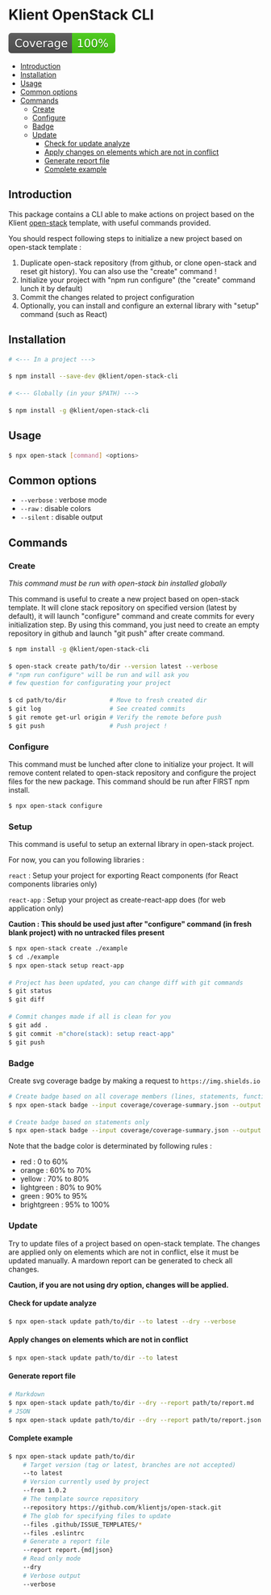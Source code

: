 # Klient OpenStack CLI

![coverage-badge](.github/badges/coverage.svg)

- [Introduction](#introduction)
- [Installation](#installation)
- [Usage](#usage)
- [Common options](#common-options)
- [Commands](#commands)
  * [Create](#create)
  * [Configure](#configure)
  * [Badge](#badge)
  * [Update](#update)
    + [Check for update analyze](#check-for-update-analyze)
    + [Apply changes on elements which are not in conflict](#apply-changes-on-elements-which-are-not-in-conflict)
    + [Generate report file](#generate-report-file)
    + [Complete example](#complete-example)

## Introduction

This package contains a CLI able to make actions on project based on the Klient [open-stack](https://github.com/klientjs/open-stack) template, with useful commands provided.

You should respect following steps to initialize a new project based on open-stack template :

1) Duplicate open-stack repository (from github, or clone open-stack and reset git history). You can also use the "create" command !
2) Initialize your project with "npm run configure" (the "create" command lunch it by default)
3) Commit the changes related to project configuration
4) Optionally, you can install and configure an external library with "setup" command (such as React)

## Installation

```bash
# <--- In a project --->

$ npm install --save-dev @klient/open-stack-cli

# <--- Globally (in your $PATH) --->

$ npm install -g @klient/open-stack-cli
```

## Usage

```bash
$ npx open-stack [command] <options>

```

## Common options

- `--verbose` : verbose mode
- `--raw` : disable colors
- `--silent` : disable output

## Commands

### Create

*This command must be run with open-stack bin installed globally*

This command is useful to create a new project based on open-stack template. It will clone stack repository on specified version (latest by default), it will launch "configure" command and create commits for every initialization step. By using this command, you just need to create an empty repository in github and launch "git push" after create command.

```bash
$ npm install -g @klient/open-stack-cli

$ open-stack create path/to/dir --version latest --verbose
# "npm run configure" will be run and will ask you
# few question for configurating your project

$ cd path/to/dir            # Move to fresh created dir
$ git log                   # See created commits
$ git remote get-url origin # Verify the remote before push
$ git push                  # Push project !
```

### Configure

This command must be lunched after clone to initialize your project. It will remove content related to open-stack repository and configure the project files for the new package. This command should be run after FIRST npm install.

```bash
$ npx open-stack configure
```

### Setup

This command is useful to setup an external library in open-stack project.

For now, you can you following libraries : 

`react` : Setup your project for exporting React components (for React components libraries only)

`react-app` : Setup your project as create-react-app does (for web application only)

**Caution : This should be used just after "configure" command (in fresh blank project) with no untracked files present** 

```bash
$ npx open-stack create ./example
$ cd ./example
$ npx open-stack setup react-app

# Project has been updated, you can change diff with git commands
$ git status
$ git diff

# Commit changes made if all is clean for you
$ git add .
$ git commit -m"chore(stack): setup react-app"
$ git push
```

### Badge

Create svg coverage badge by making a request to `https://img.shields.io`

```bash
# Create badge based on all coverage members (lines, statements, functions, branches)
$ npx open-stack badge --input coverage/coverage-summary.json --output badge.svg

# Create badge based on statements only
$ npx open-stack badge --input coverage/coverage-summary.json --output badge.svg --incomplete
```

Note that the badge color is determinated by following rules :

- red : 0 to 60%
- orange : 60% to 70%
- yellow : 70% to 80%
- lightgreen : 80% to 90%
- green : 90% to 95%
- brightgreen : 95% to 100%

### Update

Try to update files of a project based on open-stack template. The changes are applied only on elements which are not in conflict, else it must be updated manually. A mardown report can be generated to check all changes.

**Caution, if you are not using dry option, changes will be applied.**

#### Check for update analyze

```bash
$ npx open-stack update path/to/dir --to latest --dry --verbose
```

#### Apply changes on elements which are not in conflict

```bash
$ npx open-stack update path/to/dir --to latest
```

#### Generate report file

```bash
# Markdown
$ npx open-stack update path/to/dir --dry --report path/to/report.md
# JSON
$ npx open-stack update path/to/dir --dry --report path/to/report.json
```

#### Complete example

```bash
$ npx open-stack update path/to/dir
    # Target version (tag or latest, branches are not accepted)
    --to latest
    # Version currently used by project
    --from 1.0.2
    # The template source repository
    --repository https://github.com/klientjs/open-stack.git
    # The glob for specifying files to update
    --files .github/ISSUE_TEMPLATES/*
    --files .eslintrc
    # Generate a report file
    --report report.{md|json}
    # Read only mode
    --dry
    # Verbose output
    --verbose
```